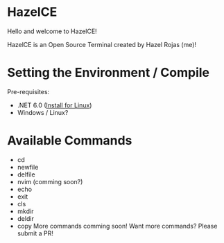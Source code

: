 # HazelCE
Hello and welcome to HazelCE!

HazelCE is an Open Source Terminal created by Hazel Rojas (me)!

# Setting the Environment / Compile
Pre-requisites:
 - .NET 6.0 ([Install for Linux](https://learn.microsoft.com/en-us/dotnet/core/install/linux?WT.mc_id=dotnet-35129-website))
 - Windows / Linux?

# Available Commands
 - cd
 - newfile
 - delfile
 - nvim (comming soon?)
 - echo
 - exit
 - cls
 - mkdir
 - deldir
 - copy
More commands comming soon!
Want more commands? Please submit a PR!
